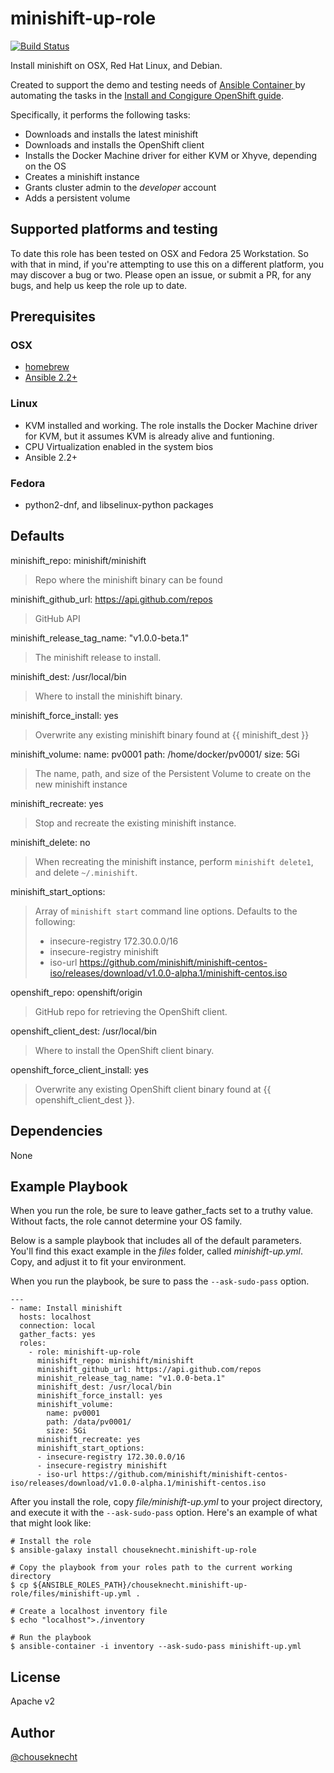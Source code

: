 # minishift-up-role

[![Build Status](https://travis-ci.org/chouseknecht/cluster-up-role.svg?branch=master)](https://travis-ci.org/chouseknecht/minishift-up-role)

Install minishift on OSX, Red Hat Linux, and Debian.

Created to support the demo and testing needs of [Ansible Container ](https://github.com/ansible/ansible-container) by automating the tasks in the [Install and Congigure OpenShift guide](http://docs.ansible.com/ansible-container/configure_openshift.html). 

Specifically, it performs the following tasks:

- Downloads and installs the latest minishift
- Downloads and installs the OpenShift client
- Installs the Docker Machine driver for either KVM or Xhyve, depending on the OS
- Creates a minishift instance 
- Grants cluster admin to the *developer* account
- Adds a persistent volume

## Supported platforms and testing

To date this role has been tested on OSX and Fedora 25 Workstation. So with that in mind, if you're attempting to use this on a different platform, you may discover a bug or two. Please open an issue, or submit a PR, for any bugs, and help us keep the role up to date. 

## Prerequisites 

### OSX

- [homebrew](https://brew.sh) 
- [Ansible 2.2+](https://docs.ansible.com)


### Linux

- KVM installed and working. The role installs the Docker Machine driver for KVM, but it assumes KVM is already alive and funtioning.
- CPU Virtualization enabled in the system bios
- Ansible 2.2+


### Fedora

- python2-dnf, and libselinux-python packages


## Defaults

minishift_repo: minishift/minishift 
> Repo where the minishift binary can be found

minishift_github_url: https://api.github.com/repos
> GitHub API 

minishift_release_tag_name: "v1.0.0-beta.1"
> The minishift release to install.

minishift_dest: /usr/local/bin  
> Where to install the minishift binary.

minishift_force_install: yes
> Overwrite any existing minishift binary found at {{ minishift_dest }}

minishift_volume:
  name: pv0001
  path: /home/docker/pv0001/
  size: 5Gi
> The name, path, and size of the Persistent Volume to create on the new minishift instance

minishift_recreate: yes
> Stop and recreate the existing minishift instance.

minishift_delete: no
> When recreating the minishift instance, perform `minishift delete1`, and delete `~/.minishift`.

minishift_start_options:
> Array of `minishift start` command line options. Defaults to the following:
>  - insecure-registry 172.30.0.0/16
>  - insecure-registry minishift
>  - iso-url https://github.com/minishift/minishift-centos-iso/releases/download/v1.0.0-alpha.1/minishift-centos.iso

openshift_repo: openshift/origin
> GitHub repo for retrieving the OpenShift client.

openshift_client_dest: /usr/local/bin
> Where to install the OpenShift client binary.

openshift_force_client_install: yes
> Overwrite any existing OpenShift client binary found at {{ openshift_client_dest }}. 

## Dependencies

None

## Example Playbook

When you run the role, be sure to leave gather_facts set to a truthy value. Without facts, the role cannot determine your OS family. 

Below is a sample playbook that includes all of the default parameters. You'll find this exact example in the *files* folder, called *minishift-up.yml*. Copy, and adjust it to fit your environment.

When you run the playbook, be sure to pass the ``--ask-sudo-pass`` option.

```
---
- name: Install minishift
  hosts: localhost
  connection: local
  gather_facts: yes
  roles:
    - role: minishift-up-role
      minishift_repo: minishift/minishift 
      minishift_github_url: https://api.github.com/repos
      minishit_release_tag_name: "v1.0.0-beta.1"
      minishift_dest: /usr/local/bin  
      minishift_force_install: yes
      minishift_volume:
        name: pv0001
        path: /data/pv0001/
        size: 5Gi
      minishift_recreate: yes 
      minishift_start_options:
      - insecure-registry 172.30.0.0/16
      - insecure-registry minishift
      - iso-url https://github.com/minishift/minishift-centos-iso/releases/download/v1.0.0-alpha.1/minishift-centos.iso
```

After you install the role, copy *file/minishift-up.yml* to your project directory, and execute it with the `--ask-sudo-pass` option. Here's an example of what that might look like:

```
# Install the role 
$ ansible-galaxy install chouseknecht.minishift-up-role

# Copy the playbook from your roles path to the current working directory 
$ cp ${ANSIBLE_ROLES_PATH}/chouseknecht.minishift-up-role/files/minishift-up.yml .

# Create a localhost inventory file
$ echo "localhost">./inventory

# Run the playbook
$ ansible-container -i inventory --ask-sudo-pass minishift-up.yml
```

## License

Apache v2

## Author 

[@chouseknecht](https://github.com/chouseknecht)
